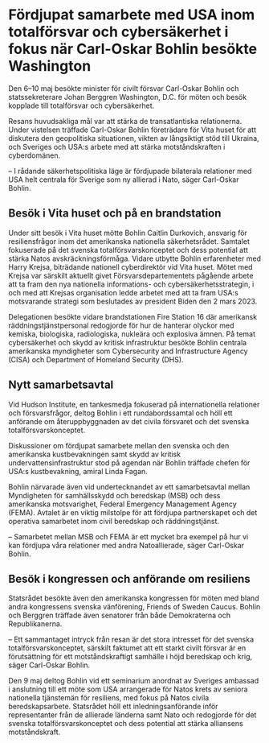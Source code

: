 # Fördjupat samarbete med USA inom totalförsvar och cybersäkerhet i fokus när Carl-Oskar Bohlin besökte Washington

Den 6–10 maj besökte minister för civilt försvar Carl\-Oskar Bohlin och statssekreterare Johan Berggren Washington, D.C. för möten och besök kopplade till totalförsvar och cybersäkerhet.


Resans huvudsakliga mål var att stärka de transatlantiska relationerna. Under vistelsen träffade Carl\-Oskar Bohlin företrädare för Vita huset för att diskutera den geopolitiska situationen, vikten av långsiktigt stöd till Ukraina, och Sveriges och USA:s arbete med att stärka motståndskraften i cyberdomänen.

– I rådande säkerhetspolitiska läge är fördjupade bilaterala relationer med USA helt centrala för Sverige som ny allierad i Nato, säger Carl\-Oskar Bohlin.

## Besök i Vita huset och på en brandstation

Under sitt besök i Vita huset mötte Bohlin Caitlin Durkovich, ansvarig för resiliensfrågor inom det amerikanska nationella säkerhetsrådet. Samtalet fokuserade på det svenska totalförsvarskonceptet och dess potential att stärka Natos avskräckningsförmåga. Vidare utbytte Bohlin erfarenheter med Harry Krejsa, biträdande nationell cyberdirektör vid Vita huset. Mötet med Krejsa var särskilt aktuellt givet Försvarsdepartementets pågående arbete att ta fram den nya nationella informations\- och cybersäkerhetsstrategin, i och med att Krejsas organisation ledde arbetet med att ta fram USA:s motsvarande strategi som beslutades av president Biden den 2 mars 2023\.

Delegationen besökte vidare brandstationen Fire Station 16 där amerikansk räddningstjänstpersonal redogjorde för hur de hanterar olyckor med kemiska, biologiska, radiologiska, nukleära och explosiva ämnen. På temat cybersäkerhet och skydd av kritisk infrastruktur besökte Bohlin centrala amerikanska myndigheter som Cybersecurity and Infrastructure Agency (CISA) och Department of Homeland Security (DHS).

## Nytt samarbetsavtal

Vid Hudson Institute, en tankesmedja fokuserad på internationella relationer och försvarsfrågor, deltog Bohlin i ett rundabordssamtal och höll ett anförande om återuppbyggnaden av det civila försvaret och det svenska totalförsvarskonceptet.

Diskussioner om fördjupat samarbete mellan den svenska och den amerikanska kustbevakningen samt skydd av kritisk undervattensinfrastruktur stod på agendan när Bohlin träffade chefen för USA:s kustbevakning, amiral Linda Fagan.

Bohlin närvarade även vid undertecknandet av ett samarbetsavtal mellan Myndigheten för samhällsskydd och beredskap (MSB) och dess amerikanska motsvarighet, Federal Emergency Management Agency (FEMA). Avtalet är en viktig milstolpe för att fördjupa partnerskapet och det operativa samarbetet inom civil beredskap och räddningstjänst.

– Samarbetet mellan MSB och FEMA är ett mycket bra exempel på hur vi kan fördjupa våra relationer med andra Natoallierade, säger Carl\-Oskar Bohlin.

## Besök i kongressen och anförande om resiliens

Statsrådet besökte även den amerikanska kongressen för möten med bland andra kongressens svenska vänförening, Friends of Sweden Caucus. Bohlin och Berggren träffade även senatorer från både Demokraterna och Republikanerna.

– Ett sammantaget intryck från resan är det stora intresset för det svenska totalförsvarskonceptet, särskilt faktumet att ett starkt civilt försvar är en förutsättning för ett motståndskraftigt samhälle i höjd beredskap och krig, säger Carl\-Oskar Bohlin.

Den 9 maj deltog Bohlin vid ett seminarium anordnat av Sveriges ambassad i anslutning till ett möte som USA arrangerade för Natos krets av seniora nationella tjänstemän för resiliens, med fokus på Natos civila beredskapsarbete. Statsrådet höll ett inledningsanförande inför representanter från de allierade länderna samt Nato och redogjorde för det svenska totalförsvarskonceptet och dess potential att stärka alliansens motståndskraft.
